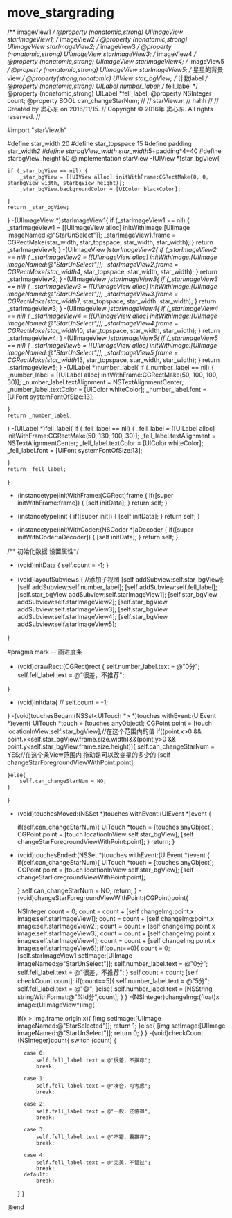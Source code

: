 # move_stargrading
/** imageView1 */
@property (nonatomic,strong) UIImageView *starImageView1;
/** imageView2 */
@property (nonatomic,strong) UIImageView *starImageView2;
/** imageView3 */
@property (nonatomic,strong) UIImageView *starImageView3;
/** imageView4 */
@property (nonatomic,strong) UIImageView *starImageView4;
/** imageView5 */
@property (nonatomic,strong) UIImageView *starImageView5;
/** 星星的背景view */
@property(strong,nonatomic) UIView *star_bgView;
/** 计数label */
@property (nonatomic,strong) UILabel *number_label;
/** fell_label */
@property (nonatomic,strong) UILabel *fell_label;
@property NSInteger count;
@property BOOL can_changeStarNum;
//
//  starView.m
//  hahh
//
//  Created by 窦心东 on 2016/11/15.
//  Copyright © 2016年 窦心东. All rights reserved.
//

#import "starView.h"

#define star_width 20
#define star_topspace 15
#define padding star_width*2
#define starbgView_width star_width*5+padding*4+40
#define starbgView_height 50
@implementation starView
-(UIView *)star_bgView{

    if (_star_bgView == nil) {
        _star_bgView = [[UIView alloc] initWithFrame:CGRectMake(0, 0, starbgView_width, starbgView_height)];
        _star_bgView.backgroundColor = [UIColor blackColor];
        
    }
    return _star_bgView;
}
-(UIImageView *)starImageView1{
    if (_starImageView1 == nil) {
        _starImageView1 = [[UIImageView alloc] initWithImage:[UIImage imageNamed:@"StarUnSelect"]];
        _starImageView1.frame = CGRectMake(star_width, star_topspace, star_width, star_width);
    }
    return _starImageView1;
}
-(UIImageView *)starImageView2{
    if (_starImageView2 == nil) {
        _starImageView2 = [[UIImageView alloc] initWithImage:[UIImage imageNamed:@"StarUnSelect"]];
        _starImageView2.frame = CGRectMake(star_width*4, star_topspace, star_width, star_width);
    }
    return _starImageView2;
}
-(UIImageView *)starImageView3{
    if (_starImageView3 == nil) {
        _starImageView3 = [[UIImageView alloc] initWithImage:[UIImage imageNamed:@"StarUnSelect"]];
        _starImageView3.frame = CGRectMake(star_width*7, star_topspace, star_width, star_width);
    }
    return _starImageView3;
}
-(UIImageView *)starImageView4{
    if (_starImageView4 == nil) {
        _starImageView4 = [[UIImageView alloc] initWithImage:[UIImage imageNamed:@"StarUnSelect"]];
        _starImageView4.frame = CGRectMake(star_width*10, star_topspace, star_width, star_width);
    }
    return _starImageView4;
}
-(UIImageView *)starImageView5{
    if (_starImageView5 == nil) {
        _starImageView5 = [[UIImageView alloc] initWithImage:[UIImage imageNamed:@"StarUnSelect"]];
        _starImageView5.frame = CGRectMake(star_width*13, star_topspace, star_width, star_width);
    }
    return _starImageView5;
}
-(UILabel *)number_label{
    if (_number_label == nil) {
        _number_label = [[UILabel alloc] initWithFrame:CGRectMake(50, 100, 100, 30)];
        _number_label.textAlignment = NSTextAlignmentCenter;
        _number_label.textColor = [UIColor whiteColor];
        _number_label.font = [UIFont systemFontOfSize:13];
        
    }
    return _number_label;
}
-(UILabel *)fell_label{
    if (_fell_label == nil) {
        _fell_label = [[UILabel alloc] initWithFrame:CGRectMake(50, 130, 100, 30)];
        _fell_label.textAlignment = NSTextAlignmentCenter;
        _fell_label.textColor = [UIColor whiteColor];
        _fell_label.font = [UIFont systemFontOfSize:13];
        
    }
    return _fell_label;
}
- (instancetype)initWithFrame:(CGRect)frame
{
    if([super initWithFrame:frame])
    {
        [self initData];
    }
    return self;
}

- (instancetype)init
{
    if([super init])
    {
        [self initData];
    }
    return self;
}

- (instancetype)initWithCoder:(NSCoder *)aDecoder
{
    if([super initWithCoder:aDecoder])
    {
        [self initData];
    }
    return self;
}

/** 初始化数据 设置属性*/
- (void)initData
{
    self.count = -1;
}

- (void)layoutSubviews
{
    //添加子视图
    [self addSubview:self.star_bgView];
    [self addSubview:self.number_label];
    [self addSubview:self.fell_label];
    [self.star_bgView addSubview:self.starImageView1];
    [self.star_bgView addSubview:self.starImageView2];
    [self.star_bgView addSubview:self.starImageView3];
    [self.star_bgView addSubview:self.starImageView4];
    [self.star_bgView addSubview:self.starImageView5];
    
}

#pragma mark -- 画进度条

- (void)drawRect:(CGRect)rect
{
    self.number_label.text = @"0分";
    self.fell_label.text = @"很差，不推荐";
    
}


- (void)initdata{
//    self.count = -1;
    
}
-(void)touchesBegan:(NSSet<UITouch *> *)touches withEvent:(UIEvent *)event{
    UITouch *touch = [touches anyObject];
    CGPoint  point = [touch locationInView:self.star_bgView];//在这个范围内的值
    if((point.x>0 && point.x<self.star_bgView.frame.size.width)&&(point.y>0 && point.y<self.star_bgView.frame.size.height)){
        self.can_changeStarNum = YES;//在这个条View范围内 拖动是可以改变星的多少的
        [self changeStarForegroundViewWithPoint:point];
        
    }else{
        self.can_changeStarNum = NO;
    }
}
- (void)touchesMoved:(NSSet *)touches withEvent:(UIEvent *)event {
    
    if(self.can_changeStarNum){
        UITouch *touch = [touches anyObject];
        CGPoint point = [touch locationInView:self.star_bgView];
        [self changeStarForegroundViewWithPoint:point];
    }
    return;
}
- (void)touchesEnded:(NSSet *)touches withEvent:(UIEvent *)event {
    if(self.can_changeStarNum){
        UITouch *touch = [touches anyObject];
        CGPoint point = [touch locationInView:self.star_bgView];
        [self changeStarForegroundViewWithPoint:point];
        
    }
    self.can_changeStarNum = NO;
    return;
}
-(void)changeStarForegroundViewWithPoint:(CGPoint)point{
    
    NSInteger count = 0;
    count = count + [self changeImg:point.x image:self.starImageView1];
    count = count + [self changeImg:point.x image:self.starImageView2];
    count = count + [self changeImg:point.x image:self.starImageView3];
    count = count + [self changeImg:point.x image:self.starImageView4];
    count = count + [self changeImg:point.x image:self.starImageView5];
    if(count==0){
        count = 0;
        [self.starImageView1 setImage:[UIImage imageNamed:@"StarUnSelect"]];
        self.number_label.text = @"0分";
        self.fell_label.text = @"很差，不推荐";
    }
    self.count = count;
    [self checkCount:count];
    if(count==5){
        self.number_label.text = @"5分";
        self.fell_label.text = @"😄";
    }else{
        self.number_label.text = [NSString stringWithFormat:@"%ld分",count];
    }
}
-(NSInteger)changeImg:(float)x image:(UIImageView*)img{
    
    if(x > img.frame.origin.x){
        [img setImage:[UIImage imageNamed:@"StarSelected"]];
        return 1;
    }else{
        [img setImage:[UIImage imageNamed:@"StarUnSelect"]];
        return 0;
    }
}
-(void)checkCount:(NSInteger)count{
    switch (count) {
    
        case 0:
            self.fell_label.text = @"很差，不推荐";
            break;
            
        case 1:
            self.fell_label.text = @"凑合，可考虑";
            break;
            
        case 2:
            self.fell_label.text = @"一般，还值得";
            break;
            
        case 3:
            self.fell_label.text = @"不错，要推荐";
            break;
            
        case 4:
            self.fell_label.text = @"完美，不错过";
            break;
        default:
            break;
    }
}

@end
